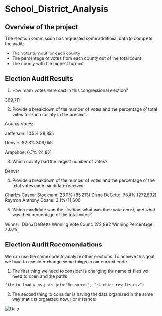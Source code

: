 # School_District_Analysis

## Overview of the project
The election commission has requested some additional data to complete the audit:

* The voter turnout for each county
* The percentage of votes from each county out of the total count
* The county with the highest turnout

## Election Audit Results

1. How many votes were cast in this congressional election?

369,711
  
2. Provide a breakdown of the number of votes and the percentage of total votes for each county in the precinct.

County Votes:

Jefferson: 10.5% 38,855

Denver: 82.8% 306,055

Arapahoe: 6.7% 24,801

3. Which county had the largest number of votes?

Denver

4. Provide a breakdown of the number of votes and the percentage of the total votes each candidate received.

Charles Casper Stockham: 23.0% (85,213)
Diana DeGette: 73.8% (272,892)
Raymon Anthony Doane: 3.1% (11,606)

5. Which candidate won the election, what was their vote count, and what was their percentage of the total votes?

Winner: Diana DeGette
Winning Vote Count: 272,892
Winning Percentage: 73.8%

## Election Audit Recomendations

We can use the same code to analyze other elections. To achieve this goal we have to consider change some things in our current code

1. The first thing we need to consider is changing the name of files we need to open and the paths

```# Add a variable to load a file from a path.
file_to_load = os.path.join("Resources", "election_results.csv")
```

2. The second thing to consider is having the data organized in the same way that it is organized now. For instance:


![Data](imagen_datos.png)
